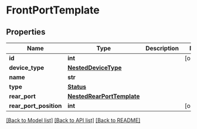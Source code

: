# FrontPortTemplate

## Properties
Name | Type | Description | Notes
------------ | ------------- | ------------- | -------------
**id** | **int** |  | [optional] 
**device_type** | [**NestedDeviceType**](NestedDeviceType.md) |  | 
**name** | **str** |  | 
**type** | [**Status**](Status.md) |  | 
**rear_port** | [**NestedRearPortTemplate**](NestedRearPortTemplate.md) |  | 
**rear_port_position** | **int** |  | [optional] 

[[Back to Model list]](../README.md#documentation-for-models) [[Back to API list]](../README.md#documentation-for-api-endpoints) [[Back to README]](../README.md)


